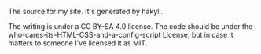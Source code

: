 The source for my site. It's generated by hakyll.

The writing is under a CC BY-SA 4.0 license. The code should be under the who-cares-its-HTML-CSS-and-a-config-script License, but in case it matters to someone I've licensed it as MIT.
